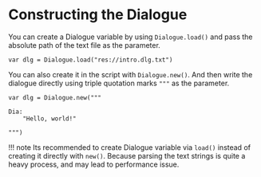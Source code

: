 # Constructing the Dialogue

You can create a Dialogue variable by using `Dialogue.load()` and pass the absolute path of the text file as the parameter.

```gdscript
var dlg = Dialogue.load("res://intro.dlg.txt")
```

You can also create it in the script with `Dialogue.new()`. And then write the dialogue directly using triple quotation marks `"""` as the parameter.

```gdscript
var dlg = Dialogue.new("""

Dia:
    "Hello, world!"

""")
```

!!! note
    Its recommended to create Dialogue variable via `load()` instead of creating it directly with `new()`. Because parsing the text strings is quite a heavy process, and may lead to performance issue.